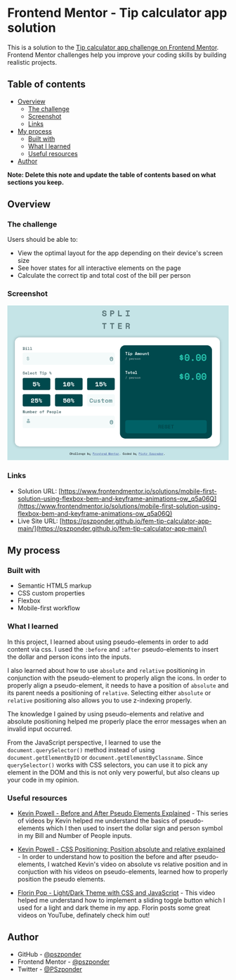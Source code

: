 # Frontend Mentor - Tip calculator app solution

This is a solution to the [Tip calculator app challenge on Frontend Mentor](https://www.frontendmentor.io/challenges/tip-calculator-app-ugJNGbJUX). Frontend Mentor challenges help you improve your coding skills by building realistic projects.

## Table of contents

- [Overview](#overview)
  - [The challenge](#the-challenge)
  - [Screenshot](#screenshot)
  - [Links](#links)
- [My process](#my-process)
  - [Built with](#built-with)
  - [What I learned](#what-i-learned)
  - [Useful resources](#useful-resources)
- [Author](#author)

**Note: Delete this note and update the table of contents based on what sections you keep.**

## Overview

### The challenge

Users should be able to:

- View the optimal layout for the app depending on their device's screen size
- See hover states for all interactive elements on the page
- Calculate the correct tip and total cost of the bill per person

### Screenshot

![](./images/screenshot.png)

### Links

- Solution URL: [https://www.frontendmentor.io/solutions/mobile-first-solution-using-flexbox-bem-and-keyframe-animations-ow_q5a06Q](https://www.frontendmentor.io/solutions/mobile-first-solution-using-flexbox-bem-and-keyframe-animations-ow_q5a06Q)
- Live Site URL: [https://pszponder.github.io/fem-tip-calculator-app-main/](https://pszponder.github.io/fem-tip-calculator-app-main/)

## My process

### Built with

- Semantic HTML5 markup
- CSS custom properties
- Flexbox
- Mobile-first workflow

### What I learned

In this project, I learned about using pseudo-elements in order to add content via css. I used the `:before` and `:after` pseudo-elements to insert the dollar and person icons into the inputs.

I also learned about how to use `absolute` and `relative` positioning in conjunction with the pseudo-element to properly align the icons. In order to properly align a pseudo-element, it needs to have a position of `absolute` and its parent needs a positioning of `relative`. Selecting either `absolute` or `relative` positioning also allows you to use z-indexing properly.

The knowledge I gained by using pseudo-elements and relative and absolute positioning helped me properly place the error messages when an invalid input occurred.

From the JavaScript perspective, I learned to use the `document.querySelector()` method instead of using `document.getElementByID` or `document.getElementByClassname`. Since `querySelector()` works with CSS selectors, you can use it to pick any element in the DOM and this is not only very powerful, but also cleans up your code in my opinion.

### Useful resources

- [Kevin Powell - Before and After Pseudo Elements Explained](https://www.youtube.com/watch?v=zGiirUiWslI) - This series of videos by Kevin helped me understand the basics of pseudo-elements which I then used to insert the dollar sign and person symbol in my Bill and Number of People inputs.

- [Kevin Powell - CSS Positioning: Position absolute and relative explained](https://www.youtube.com/watch?v=P6UgYq3J3Qs) - In order to understand how to position the before and after pseudo-elements, I watched Kevin's video on absolute vs relative position and in conjuction with his videos on pseudo-elements, learned how to properly position the pseudo elements.

- [Florin Pop - Light/Dark Theme with CSS and JavaScript](https://www.youtube.com/watch?v=xodD0nw2veQ) - This video helped me understand how to implement a sliding toggle button which I used for a light and dark theme in my app. Florin posts some great videos on YouTube, definately check him out!

## Author

- GitHub - [@pszponder](https://github.com/pszponder)
- Frontend Mentor - [@pszponder](https://www.frontendmentor.io/profile/pszponder)
- Twitter - [@PSzponder](https://twitter.com/PSzponder)
